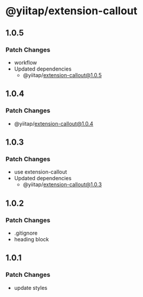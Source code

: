 # @yiitap/extension-callout

## 1.0.5

### Patch Changes

- workflow
- Updated dependencies
  - @yiitap/extension-callout@1.0.5

## 1.0.4

### Patch Changes

- @yiitap/extension-callout@1.0.4

## 1.0.3

### Patch Changes

- use extension-callout
- Updated dependencies
  - @yiitap/extension-callout@1.0.3

## 1.0.2

### Patch Changes

- .gitignore
- heading block

## 1.0.1

### Patch Changes

- update styles
